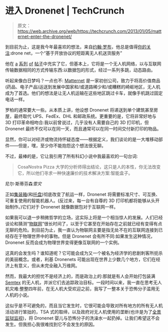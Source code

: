 # 进入 Dronenet | TechCrunch

> 原文：<https://web.archive.org/web/https://techcrunch.com/2013/01/05/matternet-enter-the-dronenet/>

到目前为止，这是我今年最喜欢的想法，来自[约翰·罗布](https://web.archive.org/web/20230326125711/http://en.wikipedia.org/wiki/John_Robb_%28military_theorist%29)，他总是值得[你的关注](https://web.archive.org/web/20230326125711/https://techcrunch.com/2012/04/28/interview-john-robb/):drone net，一个“基于开放协议的短距离无人机送货服务”

他在 [a](https://web.archive.org/web/20230326125711/http://globalguerrillas.typepad.com/globalguerrillas/2013/01/dronenet-the-next-big-thing.html) [系列](https://web.archive.org/web/20230326125711/http://globalguerrillas.typepad.com/globalguerrillas/2013/01/an-open-drone-network-vs-closed-logistics-networks.html) [of](https://web.archive.org/web/20230326125711/http://globalguerrillas.typepad.com/globalguerrillas/2013/01/what-a-dronet-a-more-compressed-spelling-can-leverage-.html) [帖子](https://web.archive.org/web/20230326125711/http://globalguerrillas.typepad.com/globalguerrillas/2013/01/dronenet-how-to-build-it.html)中充实了它，但基本上，它将是一个无人机网络，以与互联网传输数据相同的方式传输东西:以数据包的形式，经过一系列多跳，动态路由。

听起来像白日梦吗？一点也不: [Matternet](https://web.archive.org/web/20230326125711/http://matternet.us/about-matternet/) 是一家初创公司，致力于将高价值商品(药品、电子产品)运送到发展中国家和/或道路稀少和/或糟糕的崎岖地区，无人机成为了首选。他们的想法是让无人机运输在这些地区跳过卡车，就像手机跳过固定电话一样。

罗柏的通常要大一些。从本质上讲，他设想 Dronenet 将递送到单个建筑甚至房屋，最终取代 UPS、FedEx、DHL 和邮政系统。更重要的是，它将非常好地与 3D 打印革命相吻合:我以前曾说过，几乎没有人需要自己的 3D 打印机，但 Dronenet 最终不仅可以在同一天，而且通常可以在同一时间交付新打印的物品。

显然，你可以对经济或物流持怀疑态度——根据定义，我们谈论的是一大堆移动部件——但是，嘿，至少你不能抱怨这个想法很无聊。

不过，最棒的是，它让我引用了所有科幻小说中我最喜欢的一句台词:

> CosaNostra Pizza 大学的分析师得出结论，这只是人的本性，你无法改变它，所以他们寻求一种快速廉价的技术解决方案:智能盒子。

尼尔·斯蒂芬森*雪灾*

正如[集装箱](https://web.archive.org/web/20230326125711/http://www.amazon.com/Box-Shipping-Container-Smaller-Economy/dp/0691136408)(和[托盘](https://web.archive.org/web/20230326125711/http://boingboing.net/2012/08/20/the-secret-history-of-shipping.html))彻底改变了航运一样，Dronenet 将需要标准尺寸、可互换、可重复使用的智能机器人。(反过来，每一台有自尊的 3D 打印机都将能够从头开始制作。)它们对于 Dronenet 就像数据包对于互联网一样。

如果我可以退一步稍微哲学的立场，这实际上将是一个相当惊人的发展。人们已经谈论和猜测“[物联网](https://web.archive.org/web/20230326125711/http://en.wikipedia.org/wiki/Internet_of_Things)”很长时间了，以至于它甚至在开始存在之前就已经有变得有点无聊的危险。到目前为止，我一直认为物联网主要是指无处不在的互联网连接到已经存在于物理世界中的事物。但是 Dronenet 会有所不同:如果发生这种情况，Dronenet 反而会成为物理世界变得更像互联网的一个实例。

这真的会发生吗？谁知道呢？它可能会成为又一个被名为经济学的悲剧刺客所扼杀的美丽概念。或者，利基 Dronenets 可能出现在世界上少数几个地方，它们在经济上有意义，但从未完全融入万维网。

然而，我最大的担忧不是经济上的，而是政治上的:那就是有人会开始打包装满 [Semtex](https://web.archive.org/web/20230326125711/http://en.wikipedia.org/wiki/Semtex) 的无人机，并派它们去追踪政治目标。一段时间以来，我一直在思考无人机灾难:整整四年前，在无人机大受欢迎之前，我写了一整本关于恐怖分子滥用无人机的小说。

这似乎是不可避免的，而且当它发生时，它很可能会导致对所有地方的所有无人机活动进行笨拙的，TSA 式的取缔，以及政府对无人机使用的垄断(也许是为了[全景监狱监视](https://web.archive.org/web/20230326125711/https://techcrunch.com/2012/02/18/i-have-seen-the-future-and-its-sky-is-full-of-eyes/))，将 Dronenet 婴儿与恐怖分子的洗澡水一起扔掉。让我们希望这不会发生。但我担心我很难找到它不会发生的原因。
